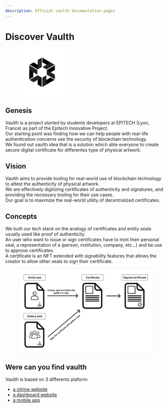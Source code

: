 ```yaml
---
description: Official vaulth documentation pages
---
```


# Discover Vaulth

<figure><img src=".gitbook/assets/vaulth-logo.png" alt="" width="150"><figcaption></figcaption></figure>

## Genesis
Vaulth is a project started by students developers at EPITECH (Lyon, France) as part of the Epitech Innovative Project.</br>
Our starting point was finding how we can help people with real-life authentication concerns use the security of blockchain technology.</br>
We found out vaulth idea that is a solution which able everyone to create secure digital certificate for differentes type of physical artwork.

## Vision
Vaulth aims to provide tooling for real-world use of blockchain technology to attest the authenticity of physical artwork.</br>
We are effectively digitizing certificates of authenticity and signatures, and providing the necessary tooling for their use cases.</br>
Our goal is to maximize the real-world utility of decentralized certificates.

## Concepts
We built our tech stack on the analogy of certificates and entity seals usually used like proof of authenticity.</br>
An user who want to issue or sign certificates have to mint their personal seal, a representation of a (person, institution, company, etc...) and be use to approve certificates.</br>
A certificate is an NFT extended with signability features that allows the creator to allow other seals to sign their certificate.

<figure><img src=".gitbook/assets/vaulth-concept-schema.png" alt=""><figcaption></figcaption></figure>

## Were can you find vaulth
Vaulth is based on 3 differents plaform:
- [a vitrine website](https://vaulth.app/)
- [a dashboard website](https://www.dashboard.vaulth.app/)
- [a mobile app](https://play.google.com/store/apps/details?id=Vaulth)